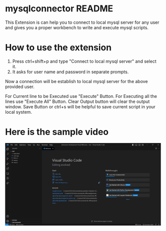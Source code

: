 # mysqlconnector README

This Extension is can help you to connect to local mysql server for any user and gives you a proper workbench to write and execute mysql scripts.

# How to use the extension

1. Press ctrl+shift+p and type "Connect to local mysql server" and select it.
2. It asks for user name and password in separate prompts.

Now a connection will be establish to local mysql server for the above provided user.

For Current line to be Executed use "Execute" Button.
For Executing all the lines use "Execute All" Button.
Clear Output button will clear the output window.
Save Button or ctrl+s will be helpful to save current script in your local system.

# Here is the sample video

![](https://github.com/gautamsagar99/mysqlconnector-VSCodeExtension/blob/master/video.gif?raw=true)
